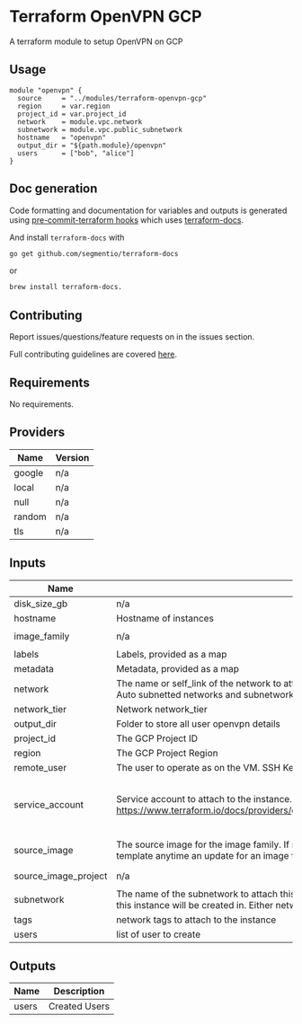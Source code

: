 # Terraform OpenVPN GCP
A terraform module to setup OpenVPN on GCP


## Usage

```hcl
module "openvpn" {
  source     = "../modules/terraform-openvpn-gcp"
  region     = var.region
  project_id = var.project_id
  network    = module.vpc.network
  subnetwork = module.vpc.public_subnetwork
  hostname   = "openvpn"
  output_dir = "${path.module}/openvpn"
  users      = ["bob", "alice"]
}

```

## Doc generation

Code formatting and documentation for variables and outputs is generated using [pre-commit-terraform hooks](https://github.com/antonbabenko/pre-commit-terraform) which uses [terraform-docs](https://github.com/segmentio/terraform-docs).


And install `terraform-docs` with
```bash
go get github.com/segmentio/terraform-docs
```
or
```bash
brew install terraform-docs.
```

## Contributing

Report issues/questions/feature requests on in the issues section.

Full contributing guidelines are covered [here](CONTRIBUTING.md).

<!-- BEGINNING OF PRE-COMMIT-TERRAFORM DOCS HOOK -->
## Requirements

No requirements.

## Providers

| Name | Version |
|------|---------|
| google | n/a |
| local | n/a |
| null | n/a |
| random | n/a |
| tls | n/a |

## Inputs

| Name | Description | Type | Default | Required |
|------|-------------|------|---------|:--------:|
| disk\_size\_gb | n/a | `string` | `"30"` | no |
| hostname | Hostname of instances | `string` | `"openvpn"` | no |
| image\_family | n/a | `string` | `"ubuntu-2004-lts"` | no |
| labels | Labels, provided as a map | `map` | `{}` | no |
| metadata | Metadata, provided as a map | `map` | `{}` | no |
| network | The name or self\_link of the network to attach this interface to. Use network attribute for Legacy or Auto subnetted networks and subnetwork for custom subnetted networks. | `any` | `null` | no |
| network\_tier | Network network\_tier | `string` | `"STANDARD"` | no |
| output\_dir | Folder to store all user openvpn details | `string` | `"openvpn"` | no |
| project\_id | The GCP Project ID | `any` | `null` | no |
| region | The GCP Project Region | `any` | `null` | no |
| remote\_user | The user to operate as on the VM. SSH Key is generated for this user | `string` | `"ubuntu"` | no |
| service\_account | Service account to attach to the instance. See https://www.terraform.io/docs/providers/google/r/compute_instance_template.html#service_account. | <pre>object({<br>    email  = string,<br>    scopes = set(string)<br>  })</pre> | <pre>{<br>  "email": null,<br>  "scopes": []<br>}</pre> | no |
| source\_image | The source image for the image family. If not specified, terraform will try to create a new instance template anytime an update for an image familty is release | `string` | `"ubuntu-2004-focal-v20210415"` | no |
| source\_image\_project | n/a | `string` | `"ubuntu-os-cloud"` | no |
| subnetwork | The name of the subnetwork to attach this interface to. The subnetwork must exist in the same region this instance will be created in. Either network or subnetwork must be provided. | `any` | `null` | no |
| tags | network tags to attach to the instance | `list` | `[]` | no |
| users | list of user to create | `list(string)` | `[]` | no |

## Outputs

| Name | Description |
|------|-------------|
| users | Created Users |

<!-- END OF PRE-COMMIT-TERRAFORM DOCS HOOK -->
